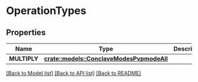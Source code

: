 # OperationTypes

## Properties

Name | Type | Description | Notes
------------ | ------------- | ------------- | -------------
**MULTIPLY** | [**crate::models::ConclaveModesPvpmodeAll**](conclave_modes_PVPMODE_ALL.md) |  | 

[[Back to Model list]](../README.md#documentation-for-models) [[Back to API list]](../README.md#documentation-for-api-endpoints) [[Back to README]](../README.md)


